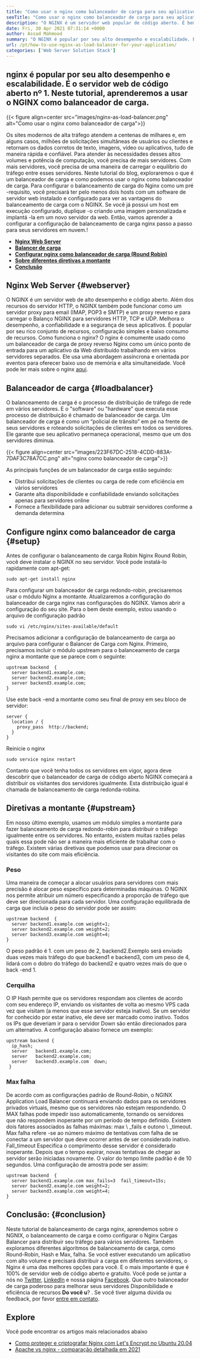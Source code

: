 ```yaml
---
title: "Como usar o nginx como balanceador de carga para seu aplicativo" 
seoTitle: "Como usar o nginx como balanceador de carga para seu aplicativo" 
description: "O NGINX é um servidor web popular de código aberto. É bem conhecido por alto desempenho e escalabilidade. Neste tutorial, aprenderemos a usar o NGINX como balanceador de carga" 
date: Fri, 30 Apr 2021 07:31:14 +0000
author: Assad Mahmood
summary: "O NGINX é popular por seu alto desempenho e escalabilidade. É o servidor web de código aberto nº 1. Neste tutorial, aprenderemos a usar o NGINX como balanceador de carga." 
url: /pt/how-to-use-nginx-as-load-balancer-for-your-application/
categories: ['Web Server Solution Stack']
---
```


## nginx é popular por seu alto desempenho e escalabilidade. É o servidor web de código aberto nº 1. Neste tutorial, aprenderemos a usar o NGINX como balanceador de carga.

{{< figure align=center src="images/nginx-as-load-balancer.png" alt="Como usar o nginx como balanceador de carga">}}

Os sites modernos de alta tráfego atendem a centenas de milhares e, em alguns casos, milhões de solicitações simultâneas de usuários ou clientes e retornam os dados corretos de texto, imagens, vídeo ou aplicativos, tudo de maneira rápida e confiável. Para atender às necessidades desses altos volumes e potência de computação, você precisa de mais servidores. Com mais servidores, você precisa de uma maneira de carregar o equilíbrio do tráfego entre esses servidores. Neste tutorial do blog, exploraremos o que é um balanceador de carga e como podemos usar o nginx como balanceador de carga.
Para configurar o balanceamento de carga do Nginx como um pré -requisito, você precisará ter pelo menos dois hosts com um software de servidor web instalado e configurado para ver as vantagens do balanceamento de carga com o NGINX. Se você já possui um host em execução configurado, duplique -o criando uma imagem personalizada e implantá -la em um novo servidor da web. Então, vamos aprender a configurar a configuração de balanceamento de carga nginx passo a passo para seus servidores em nuvem.!
* **[Nginx Web Server][1]** 
* **[Balancer de carga][2]** 
* **[Configurar nginx como balanceador de carga (Round Robin)][3]** 
* **[Sobre diferentes diretivas a montante][4]** 
* **[Conclusão][5]** 

## Nginx Web Server {#webserver}

O NGINX é um servidor web de alto desempenho e código aberto. Além dos recursos do servidor HTTP, o NGINX também pode funcionar como um servidor proxy para email (IMAP, POP3 e SMTP) e um proxy reverso e para carregar o Balanço NGINX para servidores HTTP, TCP e UDP. Melhora o desempenho, a confiabilidade e a segurança de seus aplicativos. É popular por seu rico conjunto de recursos, configuração simples e baixo consumo de recursos.
Como funciona o nginx? O nginx é comumente usado como um balanceador de carga de proxy reverso Nginx como um único ponto de entrada para um aplicativo da Web distribuído trabalhando em vários servidores separados. Ele usa uma abordagem assíncrona e orientada por eventos para oferecer baixo uso de memória e alta simultaneidade. Você pode ler mais sobre o nginx [aqui][6].

## Balanceador de carga {#loadbalancer}

O balanceamento de carga é o processo de distribuição de tráfego de rede em vários servidores. E o "software" ou "hardware" que executa esse processo de distribuição é chamado de balanceador de carga. Um balanceador de carga é como um “policial de trânsito” em pé na frente de seus servidores e roteando solicitações de clientes em todos os servidores. Ele garante que seu aplicativo permaneça operacional, mesmo que um dos servidores diminua.

{{< figure align=center src="images/223F67DC-2518-4CDD-883A-7DAF3C78A7CC.png" alt="nginx como balanceador de carga">}}

As principais funções de um balanceador de carga estão seguindo:
  * Distribui solicitações de clientes ou carga de rede com eficiência em vários servidores
  * Garante alta disponibilidade e confiabilidade enviando solicitações apenas para servidores online
  * Fornece a flexibilidade para adicionar ou subtrair servidores conforme a demanda determina

## Configure nginx como balanceador de carga {#setup}

Antes de configurar o balanceamento de carga Robin Nginx Round Robin, você deve instalar o NGINX no seu servidor. Você pode instalá-lo rapidamente com apt-get:
```
sudo apt-get install nginx
```
Para configurar um balanceador de carga redondo-robin, precisaremos usar o módulo Nginx a montante. Atualizaremos a configuração do balanceador de carga nginx nas configurações do NGINX. Vamos abrir a configuração do seu site. Para o bem deste exemplo, estou usando o arquivo de configuração padrão
```
sudo vi /etc/nginx/sites-available/default
```
Precisamos adicionar a configuração de balanceamento de carga ao arquivo para configurar o Balancer de Carga com Nginx.
Primeiro, precisamos incluir o módulo upstream para o balanceamento de carga nginx a montante que se parece com o seguinte:
```
upstream backend  {
  server backend1.example.com;
  server backend2.example.com;
  server backend3.example.com;
}
```
Use este back -end a montante como seu final de proxy em seu bloco de servidor:
```
server {
  location / {
    proxy_pass  http://backend;
  }
}
```
Reinicie o nginx
```
sudo service nginx restart
```
Contanto que você tenha todos os servidores em vigor, agora deve descobrir que o balanceador de carga de código aberto NGINX começará a distribuir os visitantes dos servidores igualmente. Esta distribuição igual é chamada de balanceamento de carga redonda-robina.

## Diretivas a montante {#upstream}

Em nosso último exemplo, usamos um módulo simples a montante para fazer balanceamento de carga redondo-robin para distribuir o tráfego igualmente entre os servidores. No entanto, existem muitas razões pelas quais essa pode não ser a maneira mais eficiente de trabalhar com o tráfego. Existem várias diretivas que podemos usar para direcionar os visitantes do site com mais eficiência.

### Peso
Uma maneira de começar a alocar usuários para servidores com mais precisão é alocar peso específico para determinadas máquinas. O NGINX nos permite atribuir um número especificando a proporção de tráfego que deve ser direcionada para cada servidor.
Uma configuração equilibrada de carga que incluía o peso do servidor pode ser assim:
```
upstream backend  {
  server backend1.example.com weight=1;
  server backend2.example.com weight=2;
  server backend3.example.com weight=4;
}
```
O peso padrão é 1. com um peso de 2, backend2.Exemplo será enviado duas vezes mais tráfego do que backend1 e backend3, com um peso de 4, lidará com o dobro do tráfego do backend2 e quatro vezes mais do que o back -end 1.

### Cerquilha
O IP Hash permite que os servidores respondam aos clientes de acordo com seu endereço IP, enviando os visitantes de volta ao mesmo VPS cada vez que visitam (a menos que esse servidor esteja inativo). Se um servidor for conhecido por estar inativo, ele deve ser marcado como inativo. Todos os IPs que deveriam ir para o servidor Down são então direcionados para um alternativo.
A configuração abaixo fornece um exemplo:
```
upstream backend {
  ip_hash;
  server   backend1.example.com;
  server   backend2.example.com;
  server   backend3.example.com  down;
 }
```

### Max falha
De acordo com as configurações padrão de Round-Robin, o NGINX Application Load Balancer continuará enviando dados para os servidores privados virtuais, mesmo que os servidores não estejam respondendo. O MAX falhas pode impedir isso automaticamente, tornando os servidores que não respondem inoperante por um período de tempo definido.
Existem dois fatores associados às falhas máximas: max \ _fails e outono \ _timeout. Max falha refere -se ao número máximo de tentativas com falha de se conectar a um servidor que deve ocorrer antes de ser considerado inativo. Fall_timeout Especifica o comprimento desse servidor é considerado inoperante. Depois que o tempo expirar, novas tentativas de chegar ao servidor serão iniciadas novamente. O valor do tempo limite padrão é de 10 segundos.
Uma configuração de amostra pode ser assim:
```
upstream backend  {
  server backend1.example.com max_fails=3  fail_timeout=15s;
  server backend2.example.com weight=2;
  server backend3.example.com weight=4;
}
```

## Conclusão: {#conclusion}

Neste tutorial de balanceamento de carga nginx, aprendemos sobre o NGNIX, o balanceamento de carga e como configurar o Nginx Cargas Balancer para distribuir seu tráfego para vários servidores. Também exploramos diferentes algoritmos de balanceamento de carga, como Round-Robin, Hash e Max, falha. Se você estiver executando um aplicativo com alto volume e precisará distribuir a carga em diferentes servidores, o Nginx é uma das melhores opções para você. E o mais importante é que é 100% de servidor web de código aberto e gratuito.
Você pode se juntar a nós no [Twitter][7], [LinkedIn][8] e nossa página [Facebook][9]. Que outro balanceador de carga poderoso para melhorar seus servidores Disponibilidade e eficiência de recursos __Do você u__? . Se você tiver alguma dúvida ou feedback, por favor [entre em contato][10].

## Explore
Você pode encontrar os artigos mais relacionados abaixo
  * [Como proteger e criptografar Nginx com Let's Encrypt no Ubuntu 20.04][11]
  * [Apache vs nginx - comparação detalhada em 2021][12]



[1]: #webserver
[2]: #loadbalancer
[3]: #setup
[4]: #upstream
[5]: #conclusion
[6]: https://products.containerize.com/solution-stack/nginx
[7]: https://twitter.com/containerize_co
[8]: https://www.linkedin.com/company/containerize/
[9]: http://facebook.com/containerize
[10]: mailto:yasir.saeed@aspose.com
[11]: https://blog.containerize.com/web-server-solution-stack/how-to-secure-nginx-with-letsencrypt-on-ubuntu-20-04/
[12]: https://blog.containerize.com/2021/02/26/apache-vs-nginx-detailed-comparison-in-2021/
